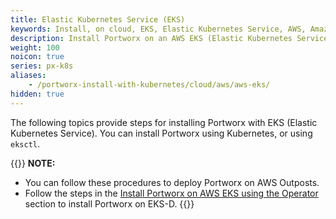 ```yaml
---
title: Elastic Kubernetes Service (EKS)
keywords: Install, on cloud, EKS, Elastic Kubernetes Service, AWS, Amazon Web Services, Kubernetes, k8s
description: Install Portworx on an AWS EKS (Elastic Kubernetes Service) cluster.
weight: 100
noicon: true
series: px-k8s
aliases:
    - /portworx-install-with-kubernetes/cloud/aws/aws-eks/
hidden: true
---
```


The following topics provide steps for installing Portworx with EKS (Elastic Kubernetes Service). You can install Portworx using Kubernetes, or using `eksctl`.

{{<info>}}
**NOTE:**

- You can follow these procedures to deploy Portworx on AWS Outposts.
- Follow the steps in the [Install Portworx on AWS EKS using the Operator](/install-portworx/cloud/aws/aws-eks/) section to install Portworx on EKS-D.
{{</info>}}
